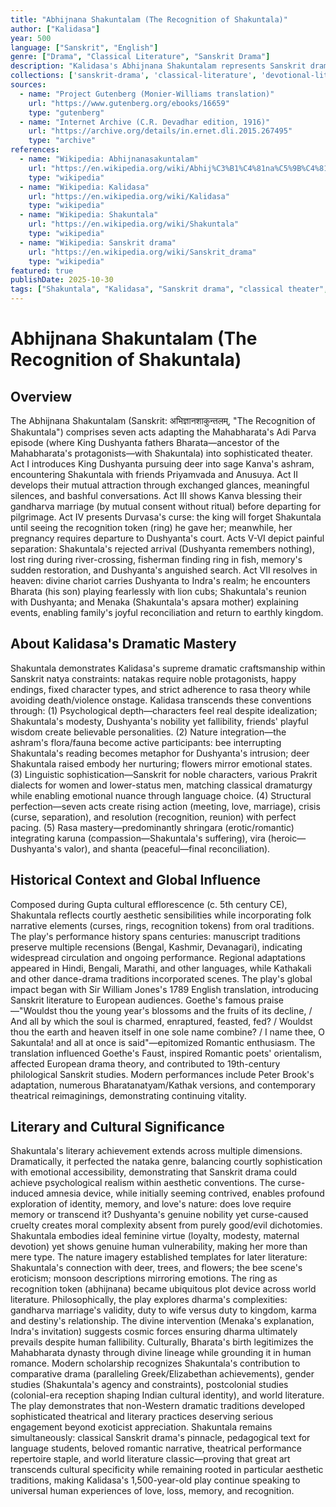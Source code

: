 ```yaml
---
title: "Abhijnana Shakuntalam (The Recognition of Shakuntala)"
author: ["Kalidasa"]
year: 500
language: ["Sanskrit", "English"]
genre: ["Drama", "Classical Literature", "Sanskrit Drama"]
description: "Kalidasa's Abhijnana Shakuntalam represents Sanskrit drama's supreme achievement, a seven-act play narrating the love story of King Dushyanta and hermitage-dwelling Shakuntala with such poetic beauty and emotional depth that Goethe proclaimed it encompassed 'heaven and earth.' Composed during the Gupta period, this nataka (heroic romance) adapts the Mahabharata's brief Shakuntala episode into sophisticated theater exploring love, memory, recognition, and destiny. The plot follows Dushyanta's forest hunt, encounter with sage Kanva's adopted daughter Shakuntala, their gandharva marriage, his return to court, Durvasa's curse causing memory loss, Shakuntala's rejected arrival at court, the lost ring's recovery restoring memory, and eventual reunion with their son Bharata. Beyond romantic narrative, the play demonstrates Kalidasa's mastery: exquisite nature descriptions, psychological character portrayal, sophisticated Sanskrit alongside Prakrit dialects for different characters, and seamless integration of love (shringara) with heroic (vira) and compassionate (karuna) rasas. Sir William Jones's 1789 English translation introduced this masterwork to Europe, profoundly influencing Romantic literature and establishing Kalidasa's global reputation."
collections: ['sanskrit-drama', 'classical-literature', 'devotional-literature', 'poetry-collection']
sources:
  - name: "Project Gutenberg (Monier-Williams translation)"
    url: "https://www.gutenberg.org/ebooks/16659"
    type: "gutenberg"
  - name: "Internet Archive (C.R. Devadhar edition, 1916)"
    url: "https://archive.org/details/in.ernet.dli.2015.267495"
    type: "archive"
references:
  - name: "Wikipedia: Abhijnanasakuntalam"
    url: "https://en.wikipedia.org/wiki/Abhij%C3%B1%C4%81na%C5%9B%C4%81kuntalam"
    type: "wikipedia"
  - name: "Wikipedia: Kalidasa"
    url: "https://en.wikipedia.org/wiki/Kalidasa"
    type: "wikipedia"
  - name: "Wikipedia: Shakuntala"
    url: "https://en.wikipedia.org/wiki/Shakuntala"
    type: "wikipedia"
  - name: "Wikipedia: Sanskrit drama"
    url: "https://en.wikipedia.org/wiki/Sanskrit_drama"
    type: "wikipedia"
featured: true
publishDate: 2025-10-30
tags: ["Shakuntala", "Kalidasa", "Sanskrit drama", "classical theater", "Gupta period", "Indian drama", "romantic drama", "world literature", "public domain"]
---
```


# Abhijnana Shakuntalam (The Recognition of Shakuntala)

## Overview

The Abhijnana Shakuntalam (Sanskrit: अभिज्ञानशाकुन्तलम्, "The Recognition of Shakuntala") comprises seven acts adapting the Mahabharata's Adi Parva episode (where King Dushyanta fathers Bharata—ancestor of the Mahabharata's protagonists—with Shakuntala) into sophisticated theater. Act I introduces King Dushyanta pursuing deer into sage Kanva's ashram, encountering Shakuntala with friends Priyamvada and Anusuya. Act II develops their mutual attraction through exchanged glances, meaningful silences, and bashful conversations. Act III shows Kanva blessing their gandharva marriage (by mutual consent without ritual) before departing for pilgrimage. Act IV presents Durvasa's curse: the king will forget Shakuntala until seeing the recognition token (ring) he gave her; meanwhile, her pregnancy requires departure to Dushyanta's court. Acts V-VI depict painful separation: Shakuntala's rejected arrival (Dushyanta remembers nothing), lost ring during river-crossing, fisherman finding ring in fish, memory's sudden restoration, and Dushyanta's anguished search. Act VII resolves in heaven: divine chariot carries Dushyanta to Indra's realm; he encounters Bharata (his son) playing fearlessly with lion cubs; Shakuntala's reunion with Dushyanta; and Menaka (Shakuntala's apsara mother) explaining events, enabling family's joyful reconciliation and return to earthly kingdom.

## About Kalidasa's Dramatic Mastery

Shakuntala demonstrates Kalidasa's supreme dramatic craftsmanship within Sanskrit natya constraints: natakas require noble protagonists, happy endings, fixed character types, and strict adherence to rasa theory while avoiding death/violence onstage. Kalidasa transcends these conventions through: (1) Psychological depth—characters feel real despite idealization; Shakuntala's modesty, Dushyanta's nobility yet fallibility, friends' playful wisdom create believable personalities. (2) Nature integration—the ashram's flora/fauna become active participants: bee interrupting Shakuntala's reading becomes metaphor for Dushyanta's intrusion; deer Shakuntala raised embody her nurturing; flowers mirror emotional states. (3) Linguistic sophistication—Sanskrit for noble characters, various Prakrit dialects for women and lower-status men, matching classical dramaturgy while enabling emotional nuance through language choice. (4) Structural perfection—seven acts create rising action (meeting, love, marriage), crisis (curse, separation), and resolution (recognition, reunion) with perfect pacing. (5) Rasa mastery—predominantly shringara (erotic/romantic) integrating karuna (compassion—Shakuntala's suffering), vira (heroic—Dushyanta's valor), and shanta (peaceful—final reconciliation).

## Historical Context and Global Influence

Composed during Gupta cultural efflorescence (c. 5th century CE), Shakuntala reflects courtly aesthetic sensibilities while incorporating folk narrative elements (curses, rings, recognition tokens) from oral traditions. The play's performance history spans centuries: manuscript traditions preserve multiple recensions (Bengal, Kashmir, Devanagari), indicating widespread circulation and ongoing performance. Regional adaptations appeared in Hindi, Bengali, Marathi, and other languages, while Kathakali and other dance-drama traditions incorporated scenes. The play's global impact began with Sir William Jones's 1789 English translation, introducing Sanskrit literature to European audiences. Goethe's famous praise—"Wouldst thou the young year's blossoms and the fruits of its decline, / And all by which the soul is charmed, enraptured, feasted, fed? / Wouldst thou the earth and heaven itself in one sole name combine? / I name thee, O Sakuntala! and all at once is said"—epitomized Romantic enthusiasm. The translation influenced Goethe's Faust, inspired Romantic poets' orientalism, affected European drama theory, and contributed to 19th-century philological Sanskrit studies. Modern performances include Peter Brook's adaptation, numerous Bharatanatyam/Kathak versions, and contemporary theatrical reimaginings, demonstrating continuing vitality.

## Literary and Cultural Significance

Shakuntala's literary achievement extends across multiple dimensions. Dramatically, it perfected the nataka genre, balancing courtly sophistication with emotional accessibility, demonstrating that Sanskrit drama could achieve psychological realism within aesthetic conventions. The curse-induced amnesia device, while initially seeming contrived, enables profound exploration of identity, memory, and love's nature: does love require memory or transcend it? Dushyanta's genuine nobility yet curse-caused cruelty creates moral complexity absent from purely good/evil dichotomies. Shakuntala embodies ideal feminine virtue (loyalty, modesty, maternal devotion) yet shows genuine human vulnerability, making her more than mere type. The nature imagery established templates for later literature: Shakuntala's connection with deer, trees, and flowers; the bee scene's eroticism; monsoon descriptions mirroring emotions. The ring as recognition token (abhijnana) became ubiquitous plot device across world literature. Philosophically, the play explores dharma's complexities: gandharva marriage's validity, duty to wife versus duty to kingdom, karma and destiny's relationship. The divine intervention (Menaka's explanation, Indra's invitation) suggests cosmic forces ensuring dharma ultimately prevails despite human fallibility. Culturally, Bharata's birth legitimizes the Mahabharata dynasty through divine lineage while grounding it in human romance. Modern scholarship recognizes Shakuntala's contribution to comparative drama (paralleling Greek/Elizabethan achievements), gender studies (Shakuntala's agency and constraints), postcolonial studies (colonial-era reception shaping Indian cultural identity), and world literature. The play demonstrates that non-Western dramatic traditions developed sophisticated theatrical and literary practices deserving serious engagement beyond exoticist appreciation. Shakuntala remains simultaneously: classical Sanskrit drama's pinnacle, pedagogical text for language students, beloved romantic narrative, theatrical performance repertoire staple, and world literature classic—proving that great art transcends cultural specificity while remaining rooted in particular aesthetic traditions, making Kalidasa's 1,500-year-old play continue speaking to universal human experiences of love, loss, memory, and recognition.
